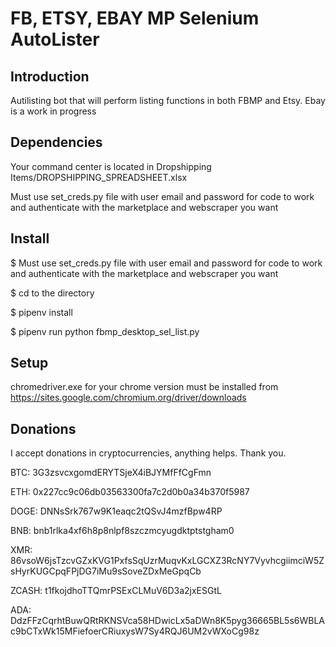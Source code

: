# FB, ETSY, EBAY MP Selenium AutoLister

## Introduction

Autilisting bot that will perform listing functions in both FBMP and Etsy. Ebay is a work in progress

## Dependencies

Your command center is located in Dropshipping Items/DROPSHIPPING_SPREADSHEET.xlsx

Must use set_creds.py file with user email and password for code to work and authenticate
with the marketplace and webscraper you want

## Install

$ Must use set_creds.py file with user email and password for code to work and authenticate
with the marketplace and webscraper you want

$ cd to the directory

$ pipenv install

$ pipenv run python fbmp_desktop_sel_list.py


## Setup

chromedriver.exe for your chrome version must be installed from https://sites.google.com/chromium.org/driver/downloads

## Donations

I accept donations in cryptocurrencies, anything helps. Thank you.

BTC:
3G3zsvcxgomdERYTSjeX4iBJYMfFfCgFmn

ETH:
0x227cc9c06db03563300fa7c2d0b0a34b370f5987

DOGE:
DNNsSrk767w9K1eaqc2tQSvJ4mzfBpw4RP

BNB:
bnb1rlka4xf6h8p8nlpf8szczmcyugdktptstgham0

XMR:
86vsoW6jsTzcvGZxKVG1PxfsSqUzrMuqvKxLGCXZ3RcNY7VyvhcgiimciW5ZsHyrKUGCpqFPjDG7iMu9sSoveZDxMeGpqCb

ZCASH:
t1fkojdhoTTQmrPSExCLMuV6D3a2jxESGtL

ADA:
DdzFFzCqrhtBuwQRtRKNSVca58HDwicLx5aDWn8K5pyg36665BL5s6WBLAc9bCTxWk15MFiefoerCRiuxysW7Sy4RQJ6UM2vWXoCg98z
